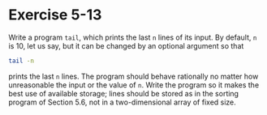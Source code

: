 # Exercise 5-13

Write a program `tail`, which prints the last `n` lines of its input. By default, `n` is 10, let us say, but it can
be changed by an optional argument so that

```bash
tail -n
```

prints the last `n` lines. The program should behave rationally no matter how unreasonable the input or the value of `n`.
Write the program so it makes the best use of available storage; lines should be stored as in the sorting program of
Section 5.6, not in a two-dimensional array of fixed size.
